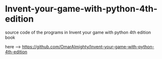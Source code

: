 # Invent-your-game-with-python-4th-edition
source code of the programs in Invent your game with python 4th edition book

here --> https://github.com/OmarAlmighty/Invent-your-game-with-python-4th-edition
